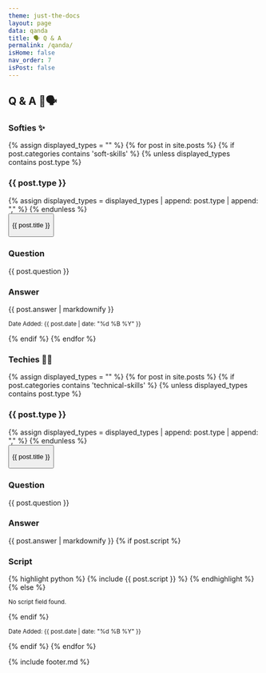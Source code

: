 ```yaml
---
theme: just-the-docs
layout: page
data: qanda
title: 🗣️ Q & A
permalink: /qanda/
isHome: false
nav_order: 7
isPost: false
---
```

<link rel="stylesheet" href="{{ '/assets/css/custom.css' | relative_url }}">

## Q & A 🦜🗣️

### Softies ✨

<div class="posts">
  {% assign displayed_types = "" %}
  {% for post in site.posts %}
    {% if post.categories contains 'soft-skills' %}
      {% unless displayed_types contains post.type %}
        <h3>{{ post.type }}</h3>
        {% assign displayed_types = displayed_types | append: post.type | append: "," %}
      {% endunless %}
      <div class="question-entry">
        <button type="button" class="collapsible">
            <p class="collapsible-content-header">{{ post.title }}</p>
        </button>
        <div class="collapsible-content">
          <div class="answer-entry">
            <h3>Question</h3>
            {{ post.question }}
            <h3>Answer</h3>
            {{ post.answer | markdownify }}
            <p><small>Date Added: {{ post.date | date: "%d %B %Y" }}</small></p>
          </div>
        </div>
      </div>
    {% endif %}
  {% endfor %}
</div>

### Techies 👨‍💻

<div class="posts">
  {% assign displayed_types = "" %}
  {% for post in site.posts %}
    {% if post.categories contains 'technical-skills' %}
      {% unless displayed_types contains post.type %}
        <h3>{{ post.type }}</h3>
        {% assign displayed_types = displayed_types | append: post.type | append: "," %}
      {% endunless %}
      <div class="question-entry">
        <button type="button" class="collapsible">
            <p class="collapsible-content-header">{{ post.title }}</p>
        </button>
        <div class="collapsible-content">
          <div class="answer-entry">
            <h3>Question</h3>
            {{ post.question }}
            <h3>Answer</h3>
            {{ post.answer | markdownify }}
            {% if post.script %}
              <h3>Script</h3>
              {% highlight python %}
              {% include {{ post.script }} %}
              {% endhighlight %}
            {% else %}
              <p><small>No script field found.</small></p>
            {% endif %}
            <p><small>Date Added: {{ post.date | date: "%d %B %Y" }}</small></p>
          </div>
        </div>
      </div>
    {% endif %}
  {% endfor %}
</div>

<script src="{{ '/assets/js/custom.js' | relative_url }}"></script>

{% include footer.md %}
